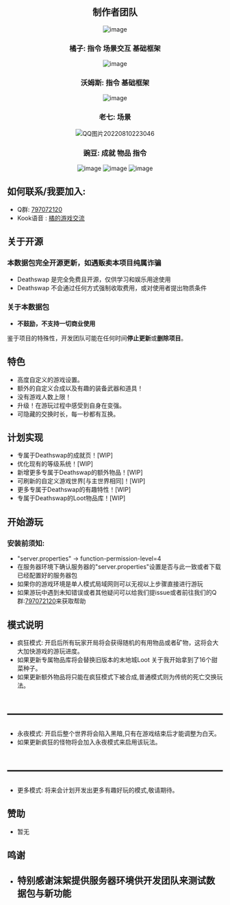 <div align="center">

## **制作者团队**
![image](https://user-images.githubusercontent.com/77895787/183927473-f52bdf04-668d-403e-b673-146280170dc1.png) 
### 橘子:  指令 场景交互 基础框架
![image](https://user-images.githubusercontent.com/77895787/183928581-efd48ef2-33d1-446d-958d-1ae2d48d6252.png)
### 沃姆斯:  指令 基础框架
![image](https://user-images.githubusercontent.com/77895787/183928819-ee068024-4685-417d-ae77-883b0e24f9c7.png)
### 老七:  场景
![QQ图片20220810223046](https://user-images.githubusercontent.com/77895787/183929411-7d113e8f-9681-4e72-bfdf-92167c57d4c5.png)
### 豌豆:  成就 物品 指令
![image](https://img.shields.io/badge/Build-success-success)
![image](https://img.shields.io/badge/DeathSwap-DataPack-informational)
![image](https://img.shields.io/badge/%E5%B0%8F%E6%B8%B8%E6%88%8F%E6%95%B0%E6%8D%AE%E5%8C%85-%E5%9B%BD%E5%88%9B-red)


<div align="left">

## 如何联系/我要加入:
- Q群: [797072120](https://jq.qq.com/?_wv=1027&k=NcYvCvkW)
- Kook语音 : [橘的游戏交流](https://kaihei.co/cCYknS)

## 关于开源
### 本数据包完全开源更新，如遇贩卖本项目纯属诈骗

- Deathswap 是完全免费且开源，仅供学习和娱乐用途使用
- Deathswap 不会通过任何方式强制收取费用，或对使用者提出物质条件

### 关于本数据包

- **不鼓励，不支持一切商业使用**

鉴于项目的特殊性，开发团队可能在任何时间**停止更新**或**删除项目**。


## 特色
- 高度自定义的游戏设置。
- 额外的自定义合成以及有趣的装备武器和道具！
- 没有游戏人数上限！
- 升级！在游玩过程中感受到自身在变强。
- 可隐藏的交换时长，每一秒都有互换。

## 计划实现
- 专属于Deathswap的成就页！[WIP]
- 优化现有的等级系统！[WIP]
- 新增更多专属于Deathswap的额外物品！[WIP]
- 可刷新的自定义游戏世界[与主世界相同]！[WIP]
- 更多专属于Deathswap的有趣特性！[WIP]
- 专属于Deathswap的Loot物品库！[WIP]

## 开始游玩

### **安装前须知**:
- "server.properties" -> function-permission-level=4
- 在服务器环境下确认服务器的"server.properties"设置是否与此一致或者下载已经配置好的服务器包
- 如果你的游戏环境是单人模式局域网则可以无视以上步骤直接进行游玩
- 如果游玩中遇到未知错误或者其他疑问可以给我们提issue或者前往我们的Q群:[797072120](https://jq.qq.com/?_wv=1027&k=NcYvCvkW)来获取帮助

## 模式说明
- 疯狂模式: 开启后所有玩家开局将会获得随机的有用物品或者矿物，这将会大大加快游戏的游玩进度。
- 如果更新专属物品库将会替换旧版本的末地城Loot 关于我开始拿到了16个甜菜种子。
- 如果更新额外物品将只能在疯狂模式下被合成,普通模式则为传统的死亡交换玩法。
# ——————————————————
- 永夜模式: 开启后整个世界将会陷入黑暗,只有在游戏结束后才能调整为白天。
- 如果更新疯狂的怪物将会加入永夜模式来启用该玩法。
# ——————————————————
- 更多模式: 将来会计划开发出更多有趣好玩的模式,敬请期待。



## 赞助
- 暂无


## 鸣谢
- ## 特别感谢沫絮提供服务器环境供开发团队来测试数据包与新功能

